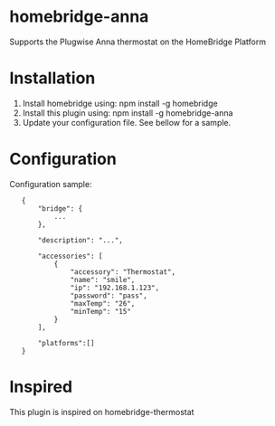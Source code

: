 # homebridge-anna

Supports the Plugwise Anna thermostat on the HomeBridge Platform

# Installation

1. Install homebridge using: npm install -g homebridge
2. Install this plugin using: npm install -g homebridge-anna
3. Update your configuration file. See bellow for a sample.

# Configuration

Configuration sample:

 ```
    {
        "bridge": {
            ...
        },

        "description": "...",

        "accessories": [
            {
                "accessory": "Thermostat",
                "name": "smile",
                "ip": "192.168.1.123",
                "password": "pass",
                "maxTemp": "26",
                "minTemp": "15"
            }
        ],

        "platforms":[]
    }
```

# Inspired

This plugin is inspired on homebridge-thermostat
